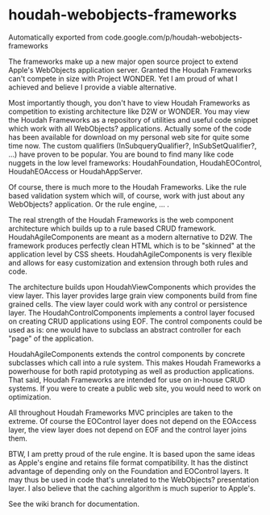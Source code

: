 # houdah-webobjects-frameworks
Automatically exported from code.google.com/p/houdah-webobjects-frameworks

The frameworks make up a new major open source project to extend Apple's WebObjects application server. Granted the Houdah Frameworks can't compete in size with Project WONDER. Yet I am proud of what I achieved and believe I provide a viable alternative.

Most importantly though, you don't have to view Houdah Frameworks as competition to existing architecture like D2W or WONDER. You may view the Houdah Frameworks as a repository of utilities and useful code snippet which work with all WebObjects? applications. Actually some of the code has been available for download on my personal web site for quite some time now. The custom qualifiers (InSubqueryQualifier?, InSubSetQualifier?, ...) have proven to be popular. You are bound to find many like code nuggets in the low level frameworks: HoudahFoundation, HoudahEOControl, HoudahEOAccess or HoudahAppServer.

Of course, there is much more to the Houdah Frameworks. Like the rule based validation system which will, of course, work with just about any WebObjects? application. Or the rule engine, ... .

The real strength of the Houdah Frameworks is the web component architecture which builds up to a rule based CRUD framework. HoudahAgileComponents are meant as a modern alternative to D2W. The framework produces perfectly clean HTML which is to be "skinned" at the application level by CSS sheets. HoudahAgileComponents is very flexible and allows for easy customization and extension through both rules and code.

The architecture builds upon HoudahViewComponents which provides the view layer. This layer provides large grain view components build from fine grained cells. The view layer could work with any control or persistence layer. The HoudahControlComponents implements a control layer focused on creating CRUD applications using EOF. The control components could be used as is: one would have to subclass an abstract controller for each "page" of the application.

HoudahAgileComponents extends the control components by concrete subclasses which call into a rule system. This makes Houdah Frameworks a powerhouse for both rapid prototyping as well as production applications. That said, Houdah Frameworks are intended for use on in-house CRUD systems. If you were to create a public web site, you would need to work on optimization.

All throughout Houdah Frameworks MVC principles are taken to the extreme. Of course the EOControl layer does not depend on the EOAccess layer, the view layer does not depend on EOF and the control layer joins them.

BTW, I am pretty proud of the rule engine. It is based upon the same ideas as Apple's engine and retains file format compatibility. It has the distinct advantage of depending only on the Foundation and EOControl layers. It may thus be used in code that's unrelated to the WebObjects? presentation layer. I also believe that the caching algorithm is much superior to Apple's.

See the wiki branch for documentation.
